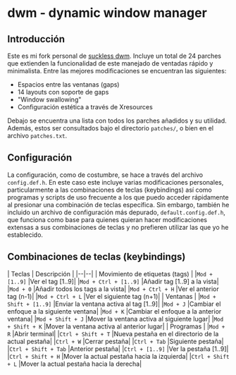 # dwm - dynamic window manager

## Introducción

Este es mi fork personal de [suckless
dwm](https://dwm.suckless.org/). Incluye un total de 24
parches que extienden la funcionalidad de este manejado de
ventadas rápido y minimalista. Entre las mejores
modificaciones se encuentran las siguientes:

- Espacios entre las ventanas (gaps)
- 14 layouts con soporte de gaps
- "Window swallowing"
- Configuración estética a través de Xresources

Debajo se encuentra una lista con todos los parches añadidos
y su utilidad. Además, estos ser consultados bajo el
directorio `patches/`, o bien en el archivo `patches.txt`.

## Configuración

La configuración, como de costumbre, se hace a través del
archivo `config.def.h`. En este caso este incluye varias
modificaciones personales, particularmente a las
combinaciones de teclas (keybindings) así como programas y
scripts de uso frecuente a los que puedo acceder rápidamente
al presionar una combinación de teclas específica. Sin
embargo, también he incluido un archivo de configuración más
depurado, `default.config.def.h`, que funciona como base
para quienes quieran hacer modificaciones extensas a sus
combinaciones de teclas y no prefieren utilizar las que yo
he establecido.

## Combinaciones de teclas (keybindings)
| Teclas | Descripción |
                        |--|--|
        | Movimiento de etiquetas (tags) |
|`Mod + [1..9]`             |Ver el tag [1..9]|
|`Mod + Ctrl + [1..9]`      |Añadir tag [1..9] a la vista|
|`Mod + 0`                  |Añadir todos los tags a la vista|
|`Mod + Ctrl + H`           |Ver el anterior tag (n-1)|
|`Mod + Ctrl + L`           |Ver el siguiente tag (n+1)|
                    | Ventanas |
|`Mod + Shift + [1..9]`     |Enviar la ventana activa al tag [1..9]|
|`Mod + J`                  |Cambiar el enfoque a la siguiente ventana|
|`Mod + K`                  |Cambiar el enfoque a la anterior ventana|
|`Mod + Shift + J`          |Mover la ventana activa al siguiente lugar|
|`Mod + Shift + K`          |Mover la ventana activa al anterior lugar|
                    | Programas |
|`Mod + R`                  |Abrir terminal|
|`Ctrl + Shift + T`         |Nueva pestaña en el directorio de la actual pestaña|
|`Ctrl + W`                 |Cerrar pestaña|
|`Ctrl + Tab`               |Siguiente pestaña|
|`Ctrl + Shift + Tab`       |Anterior pestaña|
|`Ctrl + [1..9]`            |Ver la pestaña [1..9]|
|`Ctrl + Shift + H`         |Mover la actual pestaña hacia la izquierda|
|`Ctrl + Shift + L`         |Mover la actual pestaña hacia la derecha|


